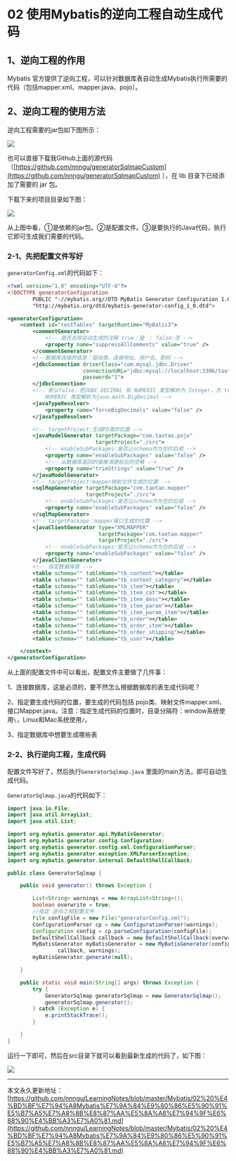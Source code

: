 # 02 使用Mybatis的逆向工程自动生成代码

## 1、逆向工程的作用

Mybatis 官方提供了逆向工程，可以针对数据库表自动生成Mybatis执行所需要的代码（包括mapper.xml、mapper.java、pojo）。

## 2、逆向工程的使用方法

逆向工程需要的jar包如下图所示：

![][1]

也可以直接下载我Github上面的源代码（[https://github.com/nnngu/generatorSqlmapCustom](https://github.com/nnngu/generatorSqlmapCustom) ），在 lib 目录下已经添加了需要的 jar 包。

下载下来的项目目录如下图：

![][2]

从上图中看，①是依赖的jar包。②是配置文件。③是要执行的Java代码，执行它即可生成我们需要的代码。

### 2-1、先把配置文件写好

`generatorConfig.xml`的代码如下：

```xml
<?xml version="1.0" encoding="UTF-8"?>
<!DOCTYPE generatorConfiguration
        PUBLIC "-//mybatis.org//DTD MyBatis Generator Configuration 1.0//EN"
        "http://mybatis.org/dtd/mybatis-generator-config_1_0.dtd">

<generatorConfiguration>
    <context id="testTables" targetRuntime="MyBatis3">
        <commentGenerator>
            <!-- 是否去除自动生成的注释 true：是 ： false:否 -->
            <property name="suppressAllComments" value="true" />
        </commentGenerator>
        <!--数据库连接的信息：驱动类、连接地址、用户名、密码 -->
        <jdbcConnection driverClass="com.mysql.jdbc.Driver"
                        connectionURL="jdbc:mysql://localhost:3306/taotao_0303" userId="root"
                        password="1">
        </jdbcConnection>
        <!-- 默认false，把JDBC DECIMAL 和 NUMERIC 类型解析为 Integer，为 true时把JDBC DECIMAL 和
            NUMERIC 类型解析为java.math.BigDecimal -->
        <javaTypeResolver>
            <property name="forceBigDecimals" value="false" />
        </javaTypeResolver>

        <!-- targetProject:生成PO类的位置 -->
        <javaModelGenerator targetPackage="com.taotao.pojo"
                            targetProject="./src">
            <!-- enableSubPackages:是否让schema作为包的后缀 -->
            <property name="enableSubPackages" value="false" />
            <!-- 从数据库返回的值被清理前后的空格 -->
            <property name="trimStrings" value="true" />
        </javaModelGenerator>
        <!-- targetProject:mapper映射文件生成的位置 -->
        <sqlMapGenerator targetPackage="com.taotao.mapper"
                         targetProject="./src">
            <!-- enableSubPackages:是否让schema作为包的后缀 -->
            <property name="enableSubPackages" value="false" />
        </sqlMapGenerator>
        <!-- targetPackage：mapper接口生成的位置 -->
        <javaClientGenerator type="XMLMAPPER"
                             targetPackage="com.taotao.mapper"
                             targetProject="./src">
            <!-- enableSubPackages:是否让schema作为包的后缀 -->
            <property name="enableSubPackages" value="false" />
        </javaClientGenerator>
        <!-- 指定数据库表 -->
        <table schema="" tableName="tb_content"></table>
        <table schema="" tableName="tb_content_category"></table>
        <table schema="" tableName="tb_item"></table>
        <table schema="" tableName="tb_item_cat"></table>
        <table schema="" tableName="tb_item_desc"></table>
        <table schema="" tableName="tb_item_param"></table>
        <table schema="" tableName="tb_item_param_item"></table>
        <table schema="" tableName="tb_order"></table>
        <table schema="" tableName="tb_order_item"></table>
        <table schema="" tableName="tb_order_shipping"></table>
        <table schema="" tableName="tb_user"></table>

    </context>
</generatorConfiguration>
```

从上面的配置文件中可以看出，配置文件主要做了几件事：

1、连接数据库，这是必须的，要不然怎么根据数据库的表生成代码呢？

2、指定要生成代码的位置，要生成的代码包括 pojo类、映射文件mapper.xml、接口Mapper.java。注意：指定生成代码的位置时，目录分隔符：window系统使用`\`，Linux和Mac系统使用`/`。

3、指定数据库中想要生成哪些表

### 2-2、执行逆向工程，生成代码

配置文件写好了，然后执行`GeneratorSqlmap.java` 里面的main方法，即可自动生成代码。

`GeneratorSqlmap.java`的代码如下：

```java
import java.io.File;
import java.util.ArrayList;
import java.util.List;

import org.mybatis.generator.api.MyBatisGenerator;
import org.mybatis.generator.config.Configuration;
import org.mybatis.generator.config.xml.ConfigurationParser;
import org.mybatis.generator.exception.XMLParserException;
import org.mybatis.generator.internal.DefaultShellCallback;

public class GeneratorSqlmap {

    public void generator() throws Exception {

        List<String> warnings = new ArrayList<String>();
        boolean overwrite = true;
        //指定 逆向工程配置文件
        File configFile = new File("generatorConfig.xml");
        ConfigurationParser cp = new ConfigurationParser(warnings);
        Configuration config = cp.parseConfiguration(configFile);
        DefaultShellCallback callback = new DefaultShellCallback(overwrite);
        MyBatisGenerator myBatisGenerator = new MyBatisGenerator(config,
                callback, warnings);
        myBatisGenerator.generate(null);

    }

    public static void main(String[] args) throws Exception {
        try {
            GeneratorSqlmap generatorSqlmap = new GeneratorSqlmap();
            generatorSqlmap.generator();
        } catch (Exception e) {
            e.printStackTrace();
        }

    }
}

```

运行一下即可，然后在src目录下就可以看到最新生成的代码了，如下图：

![][3]
















---

本文永久更新地址：[https://github.com/nnngu/LearningNotes/blob/master/Mybatis/02%20%E4%BD%BF%E7%94%A8Mybatis%E7%9A%84%E9%80%86%E5%90%91%E5%B7%A5%E7%A8%8B%E8%87%AA%E5%8A%A8%E7%94%9F%E6%88%90%E4%BB%A3%E7%A0%81.md](https://github.com/nnngu/LearningNotes/blob/master/Mybatis/02%20%E4%BD%BF%E7%94%A8Mybatis%E7%9A%84%E9%80%86%E5%90%91%E5%B7%A5%E7%A8%8B%E8%87%AA%E5%8A%A8%E7%94%9F%E6%88%90%E4%BB%A3%E7%A0%81.md)


  [1]: https://www.github.com/nnngu/FigureBed/raw/master/2018/3/5/1520263736178.jpg
  [2]: https://www.github.com/nnngu/FigureBed/raw/master/2018/3/5/1520264307661.jpg
  [3]: https://www.github.com/nnngu/FigureBed/raw/master/2018/3/6/1520265701449.jpg